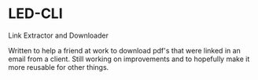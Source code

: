 # LED-CLI
Link Extractor and Downloader

Written to help a friend at work to download pdf's that were linked in an email from a client. 
Still working on improvements and to hopefully make it more reusable for other things.

